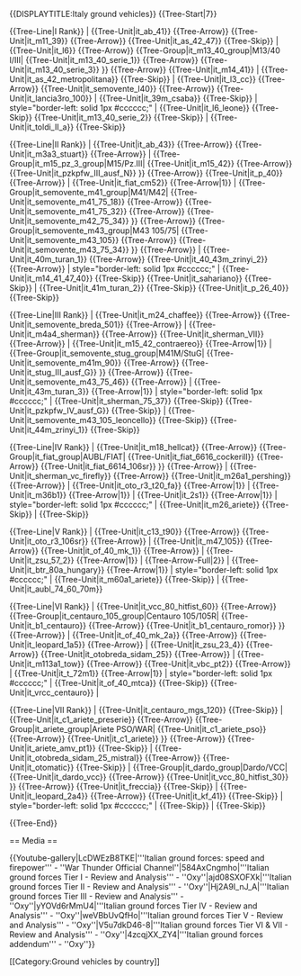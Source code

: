 {{DISPLAYTITLE:Italy ground vehicles}}
{{Tree-Start|7}}

{{Tree-Line|I Rank}}
|
{{Tree-Unit|it_ab_41}}
{{Tree-Arrow}}
{{Tree-Unit|it_m11_39}}
{{Tree-Arrow}}
{{Tree-Unit|it_as_42_47}}
{{Tree-Skip}}
|
{{Tree-Unit|it_l6}}
{{Tree-Arrow}}
{{Tree-Group|it_m13_40_group|M13/40 I/III|
  {{Tree-Unit|it_m13_40_serie_1}}
{{Tree-Arrow}}
{{Tree-Unit|it_m13_40_serie_3}}
}}
{{Tree-Arrow}}
{{Tree-Unit|it_m14_41}}
|
{{Tree-Unit|it_as_42_metropolitana}}
{{Tree-Skip}}
|
{{Tree-Unit|it_l3_cc}}
{{Tree-Arrow}}
{{Tree-Unit|it_semovente_l40}}
{{Tree-Arrow}}
{{Tree-Unit|it_lancia3ro_100}}
|
{{Tree-Unit|it_39m_csaba}}
{{Tree-Skip}}
| style="border-left: solid 1px #cccccc;" |
{{Tree-Unit|it_l6_leone}}
{{Tree-Skip}}
{{Tree-Unit|it_m13_40_serie_2}}
{{Tree-Skip}}
|
{{Tree-Unit|it_toldi_II_a}}
{{Tree-Skip}}

{{Tree-Line|II Rank}}
|
{{Tree-Unit|it_ab_43}}
{{Tree-Arrow}}
{{Tree-Unit|it_m3a3_stuart}}
{{Tree-Arrow}}
|
{{Tree-Group|it_m15_pz_3_group|M15/Pz.III|
  {{Tree-Unit|it_m15_42}}
{{Tree-Arrow}}
{{Tree-Unit|it_pzkpfw_III_ausf_N}}
}}
{{Tree-Arrow}}
{{Tree-Unit|it_p_40}}
{{Tree-Arrow}}
|
{{Tree-Unit|it_fiat_cm52}}
{{Tree-Arrow|1}}
|
{{Tree-Group|it_semovente_m41_group|M41/M42|
  {{Tree-Unit|it_semovente_m41_75_18}}
{{Tree-Arrow}}
{{Tree-Unit|it_semovente_m41_75_32}}
{{Tree-Arrow}}
{{Tree-Unit|it_semovente_m42_75_34}}
}}
{{Tree-Arrow}}
{{Tree-Group|it_semovente_m43_group|M43 105/75|
  {{Tree-Unit|it_semovente_m43_105}}
{{Tree-Arrow}}
{{Tree-Unit|it_semovente_m43_75_34}}
}}
{{Tree-Arrow}}
|
{{Tree-Unit|it_40m_turan_1}}
{{Tree-Arrow}}
{{Tree-Unit|it_40_43m_zrinyi_2}}
{{Tree-Arrow}}
| style="border-left: solid 1px #cccccc;" |
{{Tree-Unit|it_m14_41_47_40}}
{{Tree-Skip}}
{{Tree-Unit|it_sahariano}}
{{Tree-Skip}}
|
{{Tree-Unit|it_41m_turan_2}}
{{Tree-Skip}}
{{Tree-Unit|it_p_26_40}}
{{Tree-Skip}}

{{Tree-Line|III Rank}}
|
{{Tree-Unit|it_m24_chaffee}}
{{Tree-Arrow}}
{{Tree-Unit|it_semovente_breda_501}}
{{Tree-Arrow}}
|
{{Tree-Unit|it_m4a4_sherman}}
{{Tree-Arrow}}
{{Tree-Unit|it_sherman_VII}}
{{Tree-Arrow}}
|
{{Tree-Unit|it_m15_42_contraereo}}
{{Tree-Arrow|1}}
|
{{Tree-Group|it_semovente_stug_group|M41M/StuG|
  {{Tree-Unit|it_semovente_m41m_90}}
{{Tree-Arrow}}
{{Tree-Unit|it_stug_III_ausf_G}}
}}
{{Tree-Arrow}}
{{Tree-Unit|it_semovente_m43_75_46}}
{{Tree-Arrow}}
|
{{Tree-Unit|it_43m_turan_3}}
{{Tree-Arrow|1}}
| style="border-left: solid 1px #cccccc;" |
{{Tree-Unit|it_sherman_75_37}}
{{Tree-Skip}}
{{Tree-Unit|it_pzkpfw_IV_ausf_G}}
{{Tree-Skip}}
|
{{Tree-Unit|it_semovente_m43_105_leoncello}}
{{Tree-Skip}}
{{Tree-Unit|it_44m_zrinyi_1}}
{{Tree-Skip}}

{{Tree-Line|IV Rank}}
|
{{Tree-Unit|it_m18_hellcat}}
{{Tree-Arrow}}
{{Tree-Group|it_fiat_group|AUBL/FIAT|
  {{Tree-Unit|it_fiat_6616_cockerill}}
{{Tree-Arrow}}
{{Tree-Unit|it_fiat_6614_106sr}}
}}
{{Tree-Arrow}}
|
{{Tree-Unit|it_sherman_vc_firefly}}
{{Tree-Arrow}}
{{Tree-Unit|it_m26a1_pershing}}
{{Tree-Arrow}}
|
{{Tree-Unit|it_oto_r3_t20_fa}}
{{Tree-Arrow|1}}
|
{{Tree-Unit|it_m36b1}}
{{Tree-Arrow|1}}
|
{{Tree-Unit|it_2s1}}
{{Tree-Arrow|1}}
| style="border-left: solid 1px #cccccc;" |
{{Tree-Unit|it_m26_ariete}}
{{Tree-Skip}}
|
{{Tree-Skip}}

{{Tree-Line|V Rank}}
|
{{Tree-Unit|it_c13_t90}}
{{Tree-Arrow}}
{{Tree-Unit|it_oto_r3_106sr}}
{{Tree-Arrow}}
|
{{Tree-Unit|it_m47_105}}
{{Tree-Arrow}}
{{Tree-Unit|it_of_40_mk_1}}
{{Tree-Arrow}}
|
{{Tree-Unit|it_zsu_57_2}}
{{Tree-Arrow|1}}
|
{{Tree-Arrow-Full|2}}
|
{{Tree-Unit|it_btr_80a_hungary}}
{{Tree-Arrow|1}}
| style="border-left: solid 1px #cccccc;" |
{{Tree-Unit|it_m60a1_ariete}}
{{Tree-Skip}}
|
{{Tree-Unit|it_aubl_74_60_70m}}

{{Tree-Line|VI Rank}}
|
{{Tree-Unit|it_vcc_80_hitfist_60}}
{{Tree-Arrow}}
{{Tree-Group|it_centauro_105_group|Centauro 105/105R|
  {{Tree-Unit|it_b1_centauro}}
{{Tree-Arrow}}
{{Tree-Unit|it_b1_centauro_romor}}
}}
{{Tree-Arrow}}
|
{{Tree-Unit|it_of_40_mk_2a}}
{{Tree-Arrow}}
{{Tree-Unit|it_leopard_1a5}}
{{Tree-Arrow}}
|
{{Tree-Unit|it_zsu_23_4}}
{{Tree-Arrow}}
{{Tree-Unit|it_otobreda_sidam_25}}
{{Tree-Arrow}}
|
{{Tree-Unit|it_m113a1_tow}}
{{Tree-Arrow}}
{{Tree-Unit|it_vbc_pt2}}
{{Tree-Arrow}}
|
{{Tree-Unit|it_t_72m1}}
{{Tree-Arrow|1}}
| style="border-left: solid 1px #cccccc;" |
{{Tree-Unit|it_of_40_mtca}}
{{Tree-Skip}}
{{Tree-Unit|it_vrcc_centauro}}
|

{{Tree-Line|VII Rank}}
|
{{Tree-Unit|it_centauro_mgs_120}}
{{Tree-Skip}}
|
{{Tree-Unit|it_c1_ariete_preserie}}
{{Tree-Arrow}}
{{Tree-Group|it_ariete_group|Ariete PSO/WAR|
  {{Tree-Unit|it_c1_ariete_pso}}
{{Tree-Arrow}}
{{Tree-Unit|it_c1_ariete}}
}}
{{Tree-Arrow}}
{{Tree-Unit|it_ariete_amv_pt1}}
{{Tree-Skip}}
|
{{Tree-Unit|it_otobreda_sidam_25_mistral}}
{{Tree-Arrow}}
{{Tree-Unit|it_otomatic}}
{{Tree-Skip}}
|
{{Tree-Group|it_dardo_group|Dardo/VCC|
  {{Tree-Unit|it_dardo_vcc}}
{{Tree-Arrow}}
{{Tree-Unit|it_vcc_80_hitfist_30}}
}}
{{Tree-Arrow}}
{{Tree-Unit|it_freccia}}
{{Tree-Skip}}
|
{{Tree-Unit|it_leopard_2a4}}
{{Tree-Arrow}}
{{Tree-Unit|it_kf_41}}
{{Tree-Skip}}
| style="border-left: solid 1px #cccccc;" |
{{Tree-Skip}}
|
{{Tree-Skip}}

{{Tree-End}}

== Media ==

<!-- ''Excellent additions to the article would be video guides, screenshots from the game, and photos.'' -->

{{Youtube-gallery|LcDWEzB8TKE|'''Italian ground forces: speed and firepower'''  - ''War Thunder Official Channel''|584AxCngmho|'''Italian ground forces Tier I - Review and Analysis''' - ''Oxy''|ajd08SXOFXk|'''Italian ground forces Tier II - Review and Analysis''' - ''Oxy''|Hj2A9I_nJ_A|'''Italian ground forces Tier III - Review and Analysis''' - ''Oxy''|yYOVd6rMmU4|'''Italian ground forces Tier IV - Review and Analysis''' - ''Oxy''|weVBbUvQfHo|'''Italian ground forces Tier V - Review and Analysis''' - ''Oxy''|V5u7dkD46-8|'''Italian ground forces Tier VI & VII - Review and Analysis''' - ''Oxy''|4zcqjXX_ZY4|'''Italian ground forces addendum''' - ''Oxy''}}

[[Category:Ground vehicles by country]]
